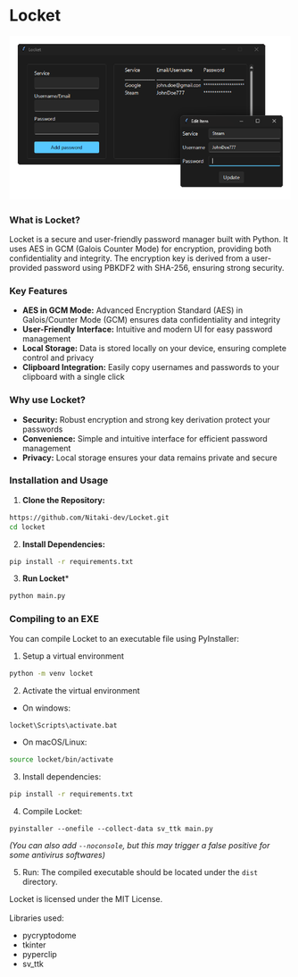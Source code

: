 # Locket
<p align="center">
  <img src="locket.png">
</p>


### What is Locket?
Locket is a secure and user-friendly password manager built with Python. It uses AES in GCM (Galois Counter Mode) for encryption, providing both confidentiality and integrity. The encryption key is derived from a user-provided password using PBKDF2 with SHA-256, ensuring strong security.

### Key Features

- **AES in GCM Mode:** Advanced Encryption Standard (AES) in Galois/Counter Mode (GCM) ensures data confidentiality and integrity
- **User-Friendly Interface:** Intuitive and modern UI for easy password management
- **Local Storage:** Data is stored locally on your device, ensuring complete control and privacy
- **Clipboard Integration:** Easily copy usernames and passwords to your clipboard with a single click

### Why use Locket?

- **Security:** Robust encryption and strong key derivation protect your passwords
- **Convenience:** Simple and intuitive interface for efficient password management
- **Privacy:** Local storage ensures your data remains private and secure

### Installation and Usage

1. **Clone the Repository:** 
```bash
https://github.com/Nitaki-dev/Locket.git
cd locket
```
2. **Install Dependencies:**
```bash
pip install -r requirements.txt
```
3. **Run Locket***
```bash
python main.py
```

### Compiling to an EXE
You can compile Locket to an executable file using PyInstaller:
1. Setup a virtual environment
```bash
python -m venv locket
```
2. Activate the virtual environment
- On windows:
```bash
locket\Scripts\activate.bat
```
- On macOS/Linux:
```bash
source locket/bin/activate
```
3. Install dependencies:
```bash
pip install -r requirements.txt
```
4. Compile Locket:
```
pyinstaller --onefile --collect-data sv_ttk main.py
```
*(You can also add `--noconsole`, but this may trigger a false positive for some antivirus softwares)*

5. Run:
The compiled executable should be located under the `dist` directory.

Locket is licensed under the MIT License.
<br><br>
Libraries used:
<br>
- pycryptodome
- tkinter
- pyperclip
- sv_ttk
